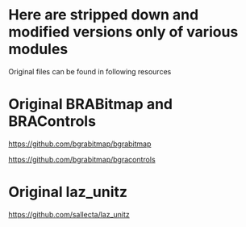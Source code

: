 # Here are stripped down and modified versions only of various modules
Original files can be found in following resources

# Original BRABitmap and BRAControls
https://github.com/bgrabitmap/bgrabitmap

https://github.com/bgrabitmap/bgracontrols

# Original laz_unitz
https://github.com/sallecta/laz_unitz
